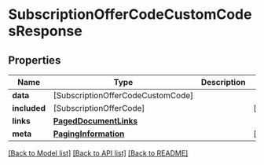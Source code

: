 # SubscriptionOfferCodeCustomCodesResponse

## Properties
Name | Type | Description | Notes
------------ | ------------- | ------------- | -------------
**data** | [SubscriptionOfferCodeCustomCode] |  | 
**included** | [SubscriptionOfferCode] |  | [optional] 
**links** | [**PagedDocumentLinks**](PagedDocumentLinks.md) |  | 
**meta** | [**PagingInformation**](PagingInformation.md) |  | [optional] 

[[Back to Model list]](../README.md#documentation-for-models) [[Back to API list]](../README.md#documentation-for-api-endpoints) [[Back to README]](../README.md)


